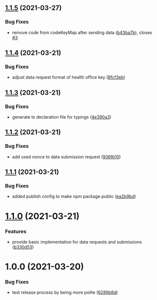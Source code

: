 ## [1.1.5](https://github.com/iris-gateway/IRIS-library-js/compare/v1.1.4...v1.1.5) (2021-03-27)


### Bug Fixes

* remove code from codeKeyMap after sending data ([b43ba7b](https://github.com/iris-gateway/IRIS-library-js/commit/b43ba7bedfb4ecf1f47c71dc96dcb4ba903d3042)), closes [#3](https://github.com/iris-gateway/IRIS-library-js/issues/3)

## [1.1.4](https://github.com/iris-gateway/IRIS-library-js/compare/v1.1.3...v1.1.4) (2021-03-21)


### Bug Fixes

* adjust data request format of health office key ([8fcf3eb](https://github.com/iris-gateway/IRIS-library-js/commit/8fcf3ebf3a69d693cea9f76180017e10622a277a))

## [1.1.3](https://github.com/iris-gateway/IRIS-library-js/compare/v1.1.2...v1.1.3) (2021-03-21)


### Bug Fixes

* generate ts declaration file for typings ([4e390a3](https://github.com/iris-gateway/IRIS-library-js/commit/4e390a3c4545d9790d04656e244523f35a205274))

## [1.1.2](https://github.com/iris-gateway/IRIS-library-js/compare/v1.1.1...v1.1.2) (2021-03-21)


### Bug Fixes

* add used nonce to data submission request ([936fb10](https://github.com/iris-gateway/IRIS-library-js/commit/936fb10ffe8df9d2bf9c3fc1c2cfb1e336554c31))

## [1.1.1](https://github.com/iris-gateway/IRIS-library-js/compare/v1.1.0...v1.1.1) (2021-03-21)


### Bug Fixes

* added publish config to make npm package public ([ea2b9bd](https://github.com/iris-gateway/IRIS-library-js/commit/ea2b9bd3bb7c2cf0e2006ed3dd653b6047b8c6c8))

# [1.1.0](https://github.com/iris-gateway/IRIS-library-js/compare/v1.0.0...v1.1.0) (2021-03-21)


### Features

* provide basic implementation for data requests and submissions ([b330d53](https://github.com/iris-gateway/IRIS-library-js/commit/b330d5341b78eea1237f1b75e8cb6b5ad18ca1ea))

# 1.0.0 (2021-03-20)


### Bug Fixes

* test release process by being more polite ([6289b8d](https://github.com/iris-gateway/IRIS-library-js/commit/6289b8d40a1b9d8c896a313e137c0be75338c79f))
